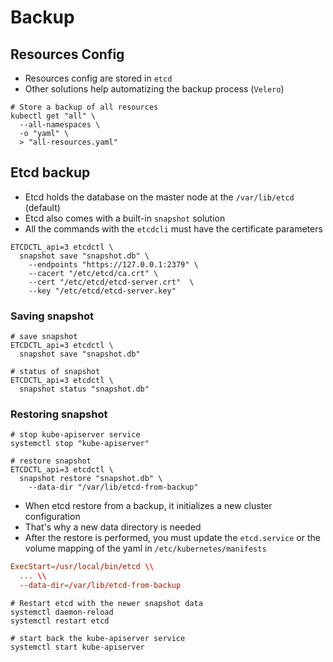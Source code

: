 # Backup

## Resources Config

- Resources config are stored in `etcd`
- Other solutions help automatizing the backup process (`Velero`)

```shell
# Store a backup of all resources
kubectl get "all" \
  --all-namespaces \
  -o "yaml" \
  > "all-resources.yaml"
```

## Etcd backup

- Etcd holds the database on the master node at the `/var/lib/etcd` (default)
- Etcd also comes with a built-in `snapshot` solution
- All the commands with the `etcdcli` must have the certificate parameters

```shell
ETCDCTL_api=3 etcdctl \
  snapshot save "snapshot.db" \
    --endpoints "https://127.0.0.1:2379" \
    --cacert "/etc/etcd/ca.crt" \
    --cert "/etc/etcd/etcd-server.crt"  \
    --key "/etc/etcd/etcd-server.key"
```

### Saving snapshot

```shell
# save snapshot
ETCDCTL_api=3 etcdctl \
  snapshot save "snapshot.db"

# status of snapshot
ETCDCTL_api=3 etcdctl \
  snapshot status "snapshot.db"
```

### Restoring snapshot

```shell
# stop kube-apiserver service
systemctl stop "kube-apiserver"

# restore snapshot
ETCDCTL_api=3 etcdctl \
  snapshot restore "snapshot.db" \
    --data-dir "/var/lib/etcd-from-backup"
```

- When etcd restore from a backup, it initializes a new cluster configuration
- That's why a new data directory is needed
- After the restore is performed, you must update the `etcd.service` or the volume mapping of the yaml in `/etc/kubernetes/manifests`

```conf
ExecStart=/usr/local/bin/etcd \\
  ... \\
  --data-dir=/var/lib/etcd-from-backup
```

```shell
# Restart etcd with the newer snapshot data
systemctl daemon-reload
systemctl restart etcd

# start back the kube-apiserver service
systemctl start kube-apiserver
```
